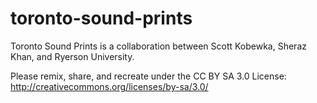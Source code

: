 toronto-sound-prints
====================

Toronto Sound Prints is a collaboration between Scott Kobewka, Sheraz Khan, and Ryerson University.


Please remix, share, and recreate under the  CC BY SA 3.0 License: http://creativecommons.org/licenses/by-sa/3.0/
